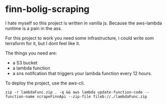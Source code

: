 # finn-bolig-scraping

I hate myself so this project is written in vanilla js. Because the aws-lambda runtime is a pain in the ass.

For this project to work you need some infrastructure, i could write som terraform for it, but I dont feel like it. 

The things you need are:
- a S3 bucket 
- a lambda function
- a sns notifcation that triggers your lambda function every 12 hours. 

To deploy the project, use the aws-cli.

```
zip -r lambdaFunc.zip . -q && aws lambda update-function-code --function-name scrapeFinnApi --zip-file fileb://./lambdaFunc.zip
```
